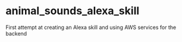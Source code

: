 # animal_sounds_alexa_skill
First attempt at creating an Alexa skill and using AWS services for the backend
